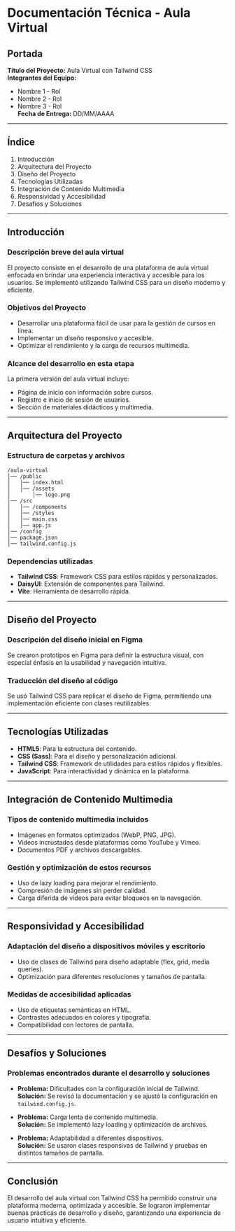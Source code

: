 # Documentación Técnica - Aula Virtual

## Portada
**Título del Proyecto:** Aula Virtual con Tailwind CSS  
**Integrantes del Equipo:**  
- Nombre 1 - Rol  
- Nombre 2 - Rol  
- Nombre 3 - Rol  
**Fecha de Entrega:** DD/MM/AAAA

---

## Índice
1. Introducción  
2. Arquitectura del Proyecto  
3. Diseño del Proyecto  
4. Tecnologías Utilizadas  
5. Integración de Contenido Multimedia  
6. Responsividad y Accesibilidad  
7. Desafíos y Soluciones  

---

## Introducción
### Descripción breve del aula virtual
El proyecto consiste en el desarrollo de una plataforma de aula virtual enfocada en brindar una experiencia interactiva y accesible para los usuarios. Se implementó utilizando Tailwind CSS para un diseño moderno y eficiente.

### Objetivos del Proyecto
- Desarrollar una plataforma fácil de usar para la gestión de cursos en línea.
- Implementar un diseño responsivo y accesible.
- Optimizar el rendimiento y la carga de recursos multimedia.

### Alcance del desarrollo en esta etapa
La primera versión del aula virtual incluye:
- Página de inicio con información sobre cursos.
- Registro e inicio de sesión de usuarios.
- Sección de materiales didácticos y multimedia.

---

## Arquitectura del Proyecto
### Estructura de carpetas y archivos
```
/aula-virtual
│── /public
│   │── index.html
│   │── /assets
│       │── logo.png
│── /src
│   │── /components
│   │── /styles
│   │── main.css
│   │── app.js
│── /config
│── package.json
│── tailwind.config.js
```

### Dependencias utilizadas
- **Tailwind CSS**: Framework CSS para estilos rápidos y personalizados.
- **DaisyUI**: Extensión de componentes para Tailwind.
- **Vite**: Herramienta de desarrollo rápida.

---

## Diseño del Proyecto
### Descripción del diseño inicial en Figma
Se crearon prototipos en Figma para definir la estructura visual, con especial énfasis en la usabilidad y navegación intuitiva.

### Traducción del diseño al código
Se usó Tailwind CSS para replicar el diseño de Figma, permitiendo una implementación eficiente con clases reutilizables.

---

## Tecnologías Utilizadas
- **HTML5**: Para la estructura del contenido.
- **CSS (Sass)**: Para el diseño y personalización adicional.
- **Tailwind CSS**: Framework de utilidades para estilos rápidos y flexibles.
- **JavaScript**: Para interactividad y dinámica en la plataforma.

---

## Integración de Contenido Multimedia
### Tipos de contenido multimedia incluidos
- Imágenes en formatos optimizados (WebP, PNG, JPG).
- Videos incrustados desde plataformas como YouTube y Vimeo.
- Documentos PDF y archivos descargables.

### Gestión y optimización de estos recursos
- Uso de lazy loading para mejorar el rendimiento.
- Compresión de imágenes sin perder calidad.
- Carga diferida de videos para evitar bloqueos en la navegación.

---

## Responsividad y Accesibilidad
### Adaptación del diseño a dispositivos móviles y escritorio
- Uso de clases de Tailwind para diseño adaptable (flex, grid, media queries).
- Optimización para diferentes resoluciones y tamaños de pantalla.

### Medidas de accesibilidad aplicadas
- Uso de etiquetas semánticas en HTML.
- Contrastes adecuados en colores y tipografía.
- Compatibilidad con lectores de pantalla.

---

## Desafíos y Soluciones
### Problemas encontrados durante el desarrollo y soluciones
- **Problema:** Dificultades con la configuración inicial de Tailwind.  
  **Solución:** Se revisó la documentación y se ajustó la configuración en `tailwind.config.js`.

- **Problema:** Carga lenta de contenido multimedia.  
  **Solución:** Se implementó lazy loading y optimización de archivos.

- **Problema:** Adaptabilidad a diferentes dispositivos.  
  **Solución:** Se usaron clases responsivas de Tailwind y pruebas en distintos tamaños de pantalla.

---

## Conclusión
El desarrollo del aula virtual con Tailwind CSS ha permitido construir una plataforma moderna, optimizada y accesible. Se lograron implementar buenas prácticas de desarrollo y diseño, garantizando una experiencia de usuario intuitiva y eficiente.

